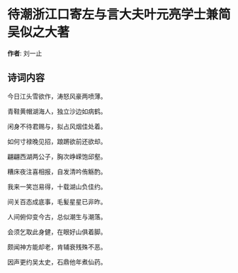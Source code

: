 # 待潮浙江口寄左与言大夫叶元亮学士兼简吴似之大著

**作者**: 刘一止

## 诗词内容

今日江头雪欲作，涛怒风豪两喷薄。

青鞋黄帽湖海人，独立沙边如病鹤。

闲身不待君赐与，拟占风烟佳处着。

如何寸禄晚见招，踉蹡欲前还欲却。

翩翩西湖两公子，胸次峥嵘饱邱壑。

糟床夜注喜相报，自发清吟侑觞酌。

我来一笑岂易得，十载湖山负佳约。

间关百态成底事，毛髪星星已非昨。

人间俯仰变今古，总似潮生与潮落。

会须乞取此身健，在眼好山俱着脚。

颇闻神方能却老，肯辅衰残殊不恶。

因声更约吴太史，石鼎他年煮仙药。

